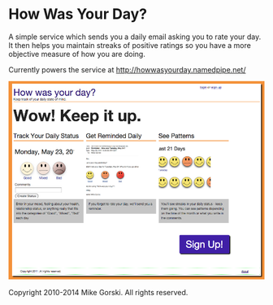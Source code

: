 How Was Your Day?
=========

A simple service which sends you a daily email asking you to rate your day. It then helps you maintain streaks of positive ratings so you have a more objective measure of how you are doing.

Currently powers the service at http://howwasyourday.namedpipe.net/

![Home screen of How Was Your Day](/screenshot.png?raw=true "Home screen of How Was Your Day")


Copyright 2010-2014 Mike Gorski. All rights reserved.